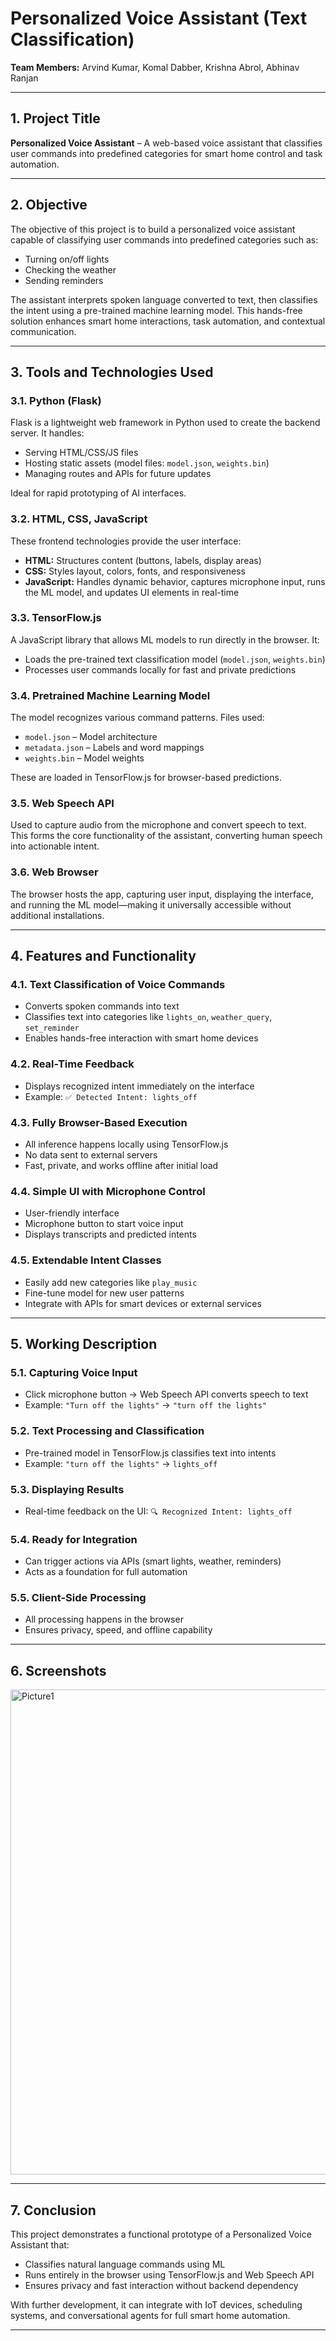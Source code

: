 # Personalized Voice Assistant (Text Classification)

**Team Members:** Arvind Kumar, Komal Dabber, Krishna Abrol, Abhinav Ranjan

---

## 1. Project Title
**Personalized Voice Assistant** – A web-based voice assistant that classifies user commands into predefined categories for smart home control and task automation.

---

## 2. Objective
The objective of this project is to build a personalized voice assistant capable of classifying user commands into predefined categories such as:

- Turning on/off lights  
- Checking the weather  
- Sending reminders  

The assistant interprets spoken language converted to text, then classifies the intent using a pre-trained machine learning model. This hands-free solution enhances smart home interactions, task automation, and contextual communication.

---

## 3. Tools and Technologies Used

### 3.1. Python (Flask)
Flask is a lightweight web framework in Python used to create the backend server. It handles:

- Serving HTML/CSS/JS files  
- Hosting static assets (model files: `model.json`, `weights.bin`)  
- Managing routes and APIs for future updates  

Ideal for rapid prototyping of AI interfaces.

### 3.2. HTML, CSS, JavaScript
These frontend technologies provide the user interface:

- **HTML:** Structures content (buttons, labels, display areas)  
- **CSS:** Styles layout, colors, fonts, and responsiveness  
- **JavaScript:** Handles dynamic behavior, captures microphone input, runs the ML model, and updates UI elements in real-time

### 3.3. TensorFlow.js
A JavaScript library that allows ML models to run directly in the browser. It:

- Loads the pre-trained text classification model (`model.json`, `weights.bin`)  
- Processes user commands locally for fast and private predictions  

### 3.4. Pretrained Machine Learning Model
The model recognizes various command patterns. Files used:

- `model.json` – Model architecture  
- `metadata.json` – Labels and word mappings  
- `weights.bin` – Model weights  

These are loaded in TensorFlow.js for browser-based predictions.

### 3.5. Web Speech API
Used to capture audio from the microphone and convert speech to text. This forms the core functionality of the assistant, converting human speech into actionable intent.

### 3.6. Web Browser
The browser hosts the app, capturing user input, displaying the interface, and running the ML model—making it universally accessible without additional installations.

---

## 4. Features and Functionality

### 4.1. Text Classification of Voice Commands
- Converts spoken commands into text  
- Classifies text into categories like `lights_on`, `weather_query`, `set_reminder`  
- Enables hands-free interaction with smart home devices

### 4.2. Real-Time Feedback
- Displays recognized intent immediately on the interface  
- Example: `✅ Detected Intent: lights_off`

### 4.3. Fully Browser-Based Execution
- All inference happens locally using TensorFlow.js  
- No data sent to external servers  
- Fast, private, and works offline after initial load

### 4.4. Simple UI with Microphone Control
- User-friendly interface  
- Microphone button to start voice input  
- Displays transcripts and predicted intents  

### 4.5. Extendable Intent Classes
- Easily add new categories like `play_music`  
- Fine-tune model for new user patterns  
- Integrate with APIs for smart devices or external services  

---

## 5. Working Description

### 5.1. Capturing Voice Input
- Click microphone button → Web Speech API converts speech to text  
- Example: `"Turn off the lights"` → `"turn off the lights"`

### 5.2. Text Processing and Classification
- Pre-trained model in TensorFlow.js classifies text into intents  
- Example: `"turn off the lights"` → `lights_off`

### 5.3. Displaying Results
- Real-time feedback on the UI: `🔍 Recognized Intent: lights_off`

### 5.4. Ready for Integration
- Can trigger actions via APIs (smart lights, weather, reminders)  
- Acts as a foundation for full automation

### 5.5. Client-Side Processing
- All processing happens in the browser  
- Ensures privacy, speed, and offline capability  

---

## 6. Screenshots
<img width="1379" height="776" alt="Picture1" src="https://github.com/user-attachments/assets/3be752e7-251b-4cd3-a40d-1319ce36b872" />


---

## 7. Conclusion
This project demonstrates a functional prototype of a Personalized Voice Assistant that:

- Classifies natural language commands using ML  
- Runs entirely in the browser using TensorFlow.js and Web Speech API  
- Ensures privacy and fast interaction without backend dependency  

With further development, it can integrate with IoT devices, scheduling systems, and conversational agents for full smart home automation.

---

